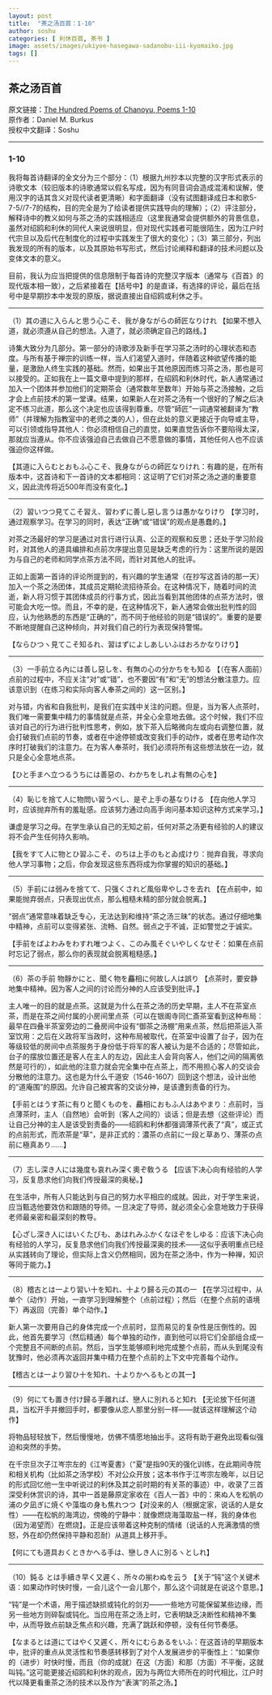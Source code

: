 ```yaml
---
layout: post
title:  "茶之汤百首：1-10"
author: soshu
categories: [ 利休百首, 茶书 ]
image: assets/images/ukiyoe-hasegawa-sadanobu-iii-kyomaiko.jpg
tags: []
---
```


## 茶之汤百首

原文链接：[The Hundred Poems of Chanoyu, Poems 1-10](https://chanoyu-to-wa.tumblr.com/post/21313241092/the-hundred-poems-of-chanoyu-poems-1-10)  
原作者：Daniel M. Burkus  
授权中文翻译：Soshu

----

### 1-10

我将每首诗翻译的全文分为三个部分：（1）根据九州抄本以完整的汉字形式表示的诗歌文本（较旧版本的诗歌通常以假名写成，因为有同音词会造成混淆和误解，使用汉字的话其含义对现代读者更清晰）和字面翻译（没有试图翻译成日本和歌5-7-5//7-7的结构，目的完全是为了给读者提供实践导向的理解）；（2）评注部分，解释诗中的教义如何与茶之汤的实践相适应（这里我通常会提供额外的背景信息，虽然对绍鸥和利休的同代人来说很明显，但对现代实践者可能很陌生，因为江户时代宗旦以及后代在制度化的过程中实践发生了很大的变化）；（3）第三部分，列出我发现的所有的版本，以及其原始书写形式，然后讨论阐释和翻译的技术问题以及变体文本的意义。

目前，我认为应当把提供的信息限制于每首诗的完整汉字版本（通常与《百首》的现代版本相一致），之后紧接着在【括号中】的是直译，有选择的评论，最后在括号中是早期抄本中发现的原版，据说直接出自绍鸥或利休之手。

----

（1）其の道に入らんと思う心こそ、我が身ながらの師匠なりけれ 【如果不想入道，就必须遵从自己的想法。入道了，就必须确定自己的路线。】

诗集大致分为几部分。第一部分的诗歌涉及新手在学习茶之汤时的心理状态和态度。与所有基于禅宗的训练一样，当人们渴望入道时，伴随着这种欲望传播的能量，是激励人终生实践的基础。然而，如果出于其他原因而练习茶之汤，那也是可以接受的。正如我在上一篇文章中提到的那样，在绍鸥和利休时代，新人通常通过加入一个团体并参加他们的定期茶会（通常数年至数年）开始与茶之汤接触，之后才会上点前技术的第一堂课。结果，如果新人在对茶之汤有一个很好的了解之后决定不练习此道，那么这个决定也应该得到尊重。尽管“師匠”一词通常被翻译为“教师”（并理解为指教室中的老师之类的人），但在此处的意义更接近于向导或主导，可以引领或指导其他人：你必须相信自己的直觉，如果直觉告诉你不要陷得太深，那就应当遵从。你不应该强迫自己去做自己不愿意做的事情，其他任何人也不应该强迫你这样做。

【其道に入らむとおもふ心こそ、我身ながらの師匠なりけれ：有趣的是，在所有版本中，这首诗和下一首诗的文本都相同：这证明了它们对茶之汤之道的重要意义，因此流传将近500年而没有变化。】

----

（2）習いつつ見てこそ習え、習わずに善し惡し言うは愚かなりけり 【学习时，通过观察学习。在学习的同时，表达“正确”或“错误”的观点是愚蠢的。】

对茶之汤最好的学习是通过对言行进行认真、公正的观察和反思；还处于学习阶段时，对其他人的道具编排和点前次序提出意见是缺乏考虑的行为：这里所说的是因为与自己的老师和同学点茶方法不同，而针对其他人的批评。

正如上面第一首诗的评论所提到的，有兴趣的学生通常（在抄写这首诗的那一天）加入一个茶之汤团体，其成员定期轮流招待茶会。在这种情况下，随着时间的流逝，新人将习惯于其团体成员的行事方式，因此当看到其他团体的点茶方法时，很可能会大吃一惊。而且，不幸的是，在这种情况下，新人通常会做出批判性的回应，认为他熟悉的东西是“正确的”，而不同于他经验的则是“错误的”。重要的是要不断地提醒自己这种倾向，并对我们自己的行为表现保持警惕。

【ならひつヽ見てこそ知るれ、習はずによしあしいふはおろかなりけり】

----

（3）一手前立る內には善し惡しを、有無の心の分かちをも知る 【（在客人面前）点前的过程中，不应关注“对”或“错”，也不要因“有”和“无”的想法分散注意力。应该意识到（在练习和实际向客人奉茶之间的）这一区别。】

对与错，内省和自我批判，是我们在实践中关注的问题。但是，当为客人点茶时，我们唯一需要集中精力的事情就是点茶，并全心全意地去做。这个时候，我们不应该对自己的行为进行批判性思考，例如，放下茶入后略微向左或向右调整位置，就会打破我们点前的节奏，或者在中途停顿或改变我们手的动作，或者在思考动作次序时打破我们的注意力。在为客人奉茶时，我们必须将所有这些想法放在一边，就只是全心全意地点茶。

【ひと手まへ立つるうちには善惡の、わかちをしれよ有無の心を】

----

（4）恥じを捨て人に物問い習うべし、是ぞ上手の基なりける 【在向他人学习时，应该抛弃所有的羞耻感。应该努力通过向高手询问基本知识这种方式来学习。】

谦虚是学习之母。在学生承认自己的无知之前，任何对茶之汤更有经验的人的建议将不会产生任何持久影响。

【我をすて人に物とひ習ふこそ、のちは上手のもとゐ成けり：抛弃自我，寻求向他人学习事物；之后，你会发现这些东西将成为你掌握的知识的基础。】

----

（5）手前には弱みを捨てて、只强くされど風俗卑やしさを去れ 【在点前中，如果能抛弃弱点，只表现出优点，那么粗糙未精的部分就会脱离。】

“弱点”通常意味着缺乏专心，无法达到和维持“茶之汤三昧”的状态。通过仔细地集中精神，点前可以变得紧张、流畅、自然。弱点之于不诚，正如警觉之于诚实。

【手前をばよわみをわすれ唯つよく、このみ風そぐいやしくなせそ：如果在点前时忘记了弱点，那么你的表现就会脱离粗糙感。】

----

（6）茶の手前 物靜かにと、聞く物を麤相に何故し人は誤り 【点茶时，要安静地集中精神。因为客人之间的讨论而分神的人应该受到批评。】

主人唯一的目的就是点茶。这就是为什么在茶之汤的历史早期，主人不在茶室点茶，而是在茶之间付属的小房间里点茶（可以在银阁寺同仁斎茶室看到这种布局：最早在四叠半茶室旁边的二叠房间中设有“御茶之汤棚”用来点茶，然后把茶运入茶室饮用：之后在义政将军当政时，这种布局被取代，在茶室中设置了台子，因为在等级较低的房间中点茶服务于身份低于将军的客人被认为是不合适的；尽管如此，台子的摆放位置还是客人在主人的左边，因此主人会背向客人，他们之间的隔离依然是可行的），如此他的注意力就会完全集中在点茶上，而不用担心客人的交谈会分散他的注意力。这也是为什么千道安（1546-1607）回到这个想法，设计出他的“道庵围”的原因。允许自己被宾客的交谈分神，是该遭到责备的行为。

【手前とはうす茶に有りと聞くものを、麤相におもふ人はあやまり：点前时，当点薄茶时，主人（自然地）会听到（客人之间的）谈话；但是去想（这些评论）而让自己分神的主人是该受到责备的——绍鸥和利休都强调薄茶代表了“真”，或正式的点前形式，而浓茶是“草”，是非正式的：濃茶の点前に一段と草あり、薄茶の点前に極真あり……】

----

（7）志し深き人には幾度も哀れみ深く奧ぞ敎うる 【应该下决心向有经验的人学习，反复恳求他们向我们传授最深的奥秘。】

在生活中，所有人只能达到与自己的努力水平相应的成就。因此，对于学生来说，应当甄选他要效仿和跟随的导师。一旦决定了导师，就必须全心全意地致力于获得老师最亲密和最深刻的教导。

【心ざし深き人にはいくたびも、あはれみふかくなほぞをしゆる：应该下决心向有经验的人学习，反复恳求他们向我们传授最深奥的技术——这似乎表明重点已经从实践转向了理论，但实际上含义仍然相同，因为在茶之汤中，作为一种禅，知识等同于能力。】

----

（8）稽古とは一より習い十を知れ、十より歸る元の其の一 【在学习过程中，从单个（动作）开始，一直学习到理解整个（点前过程）；然后（在整个点前的语境下）再返回（完善）单个动作。】

新人第一次要用自己的身体完成一个点前时，显而易见的复杂性是压倒性的。因此，他首先要学习（然后精通）每个单独的动作，直到他可以将它们全部组合成一个完整且不间断的点前。然后，当学生能够顺利地完成整个点前，而从头到尾没有犹豫时，他必须再次返回并集中精力在整个点前的上下文中完善每个动作。

【稽古とは一より習ひ十を知れ、十よりかへるもとの其一】

----

（9）何にても置き付け歸る手離れば、戀人に別れると知れ 【无论放下任何道具，当松开手并撤回手时，都要像从恋人那里分别一样——就该这样理解这个动作】

将物品轻轻放下，然后慢慢地，仿佛不情愿地抽出手。这将有助于避免出现看似强迫和突然的手势。

在千宗旦次子江岑宗左的《江岑夏書》（“夏”是指90天的强化训练，在此期间寺院和相关机构（比如茶之汤学校）不对公众开放；这本书作于江岑宗左晚年，以日记的形式回忆他一生中听说过的利休及其之前时期的有关茶的事迹）中，收录了三首深受利休赏识的诗，其中一首是藤原定家收在《百人一首》中的：來ぬ人を松帆の浦の夕凪ぎに焼くや藻塩の身も焦れつつ【对没来的人（根据定家，说话的人是女性）——在松帆的海湾边，傍晚的宁静中：就像燃烧海藻取盐一样，我的身体也（因为渴望而）在燃烧】。正是应该带着这种克制的情绪（说话的人充满激情的愤怒，外在却仍然保持平静和忍耐）从道具上移开手。

【何にても道具おくときかへる手は、戀しき人に別るヽとしれ】

----

（10）鈍る とは手續き早く又遲く、所々の揃わぬを云う 【关于“钝”这个关键术语：如果动作时快时慢，一会儿这个一会儿那个，那么这个词就是在说这个意思。】

“钝”是一个术语，用于描述缺损或钝化的剑刃——一些地方可能保留某些边缘，而另一些地方则碎裂或钝化。当应用在茶之汤上时，它表明缺乏决断性和精神不集中，从而导致点前缺乏焦点和兴趣，充满了跳跃和停顿，没有任何节奏感。

【なまるとは道にてはやく又遲く、所々にむらあるをいふ：在这首诗的早期版本中，批评的重点从灵活性和节奏感转移到了对个人发展进步的平衡性上：“如果你的（进步）时快时慢，而且（你的成就）在这（方面）和那（方面）不平衡，这就叫钝。”这可能更接近绍鸥和利休的观点，因为与两位大师所在的时代相比，江户时代以降更看重茶之汤的技术以及作为“表演”的茶之汤。】
